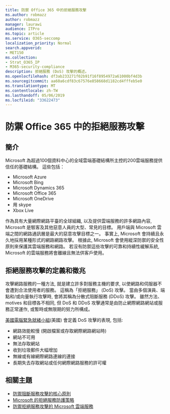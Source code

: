 ```yaml
---
title: 防禦 Office 365 中的拒絕服務攻擊
ms.author: robmazz
author: robmazz
manager: laurawi
audience: ITPro
ms.topic: article
ms.service: O365-seccomp
localization_priority: Normal
search.appverid:
- MET150
ms.collection:
- Strat_O365_IP
- M365-security-compliance
description: 拒絕服務 (DoS) 攻擊的概述。
ms.openlocfilehash: df3ab233271f02b91f16f8954972a61000bf4d3b
ms.sourcegitcommit: aa60a6cdf83c67576e858668d1182cd4fffeb5e0
ms.translationtype: MT
ms.contentlocale: zh-TW
ms.lasthandoff: 05/06/2019
ms.locfileid: "33622473"
---
```

# <a name="defend-against-denial-of-service-attacks-in-office-365"></a>防禦 Office 365 中的拒絕服務攻擊

## <a name="introduction"></a>簡介

Microsoft 為超過100個資料中心的全域雲端基礎結構所主控的200雲端服務提供信任的基礎結構。 這些包括：

- Microsoft Azure
- Microsoft Bing
- Microsoft Dynamics 365
- Microsoft Office 365
- Microsoft OneDrive
- 用 skype
- Xbox Live

作為具有大量網際網路平臺的全球組織, 以及提供雲端服務的許多網路內容, Microsoft 是駭客及其他惡意人員的大型、常見的目標。 用戶端與 Microsoft 雲端之間的網路通訊層是最大的惡意攻擊目標之一。 事實上, Microsoft 會持續且永久地採用某種形式的網路網路攻擊。 根據此, Microsoft 會使用縱深防禦的安全性原則來保護其雲端服務和網路。 若沒有防禦這些攻擊的可靠和持續性緩解系統, Microsoft 的雲端服務將會離線且無法供客戶使用。

## <a name="definition-and-symptoms-of-denial-of-service-attacks"></a>拒絕服務攻擊的定義和徵兆

攻擊網路服務的一種方法, 就是建立許多對服務主機的要求, 以使網路和伺服器不會遭到合法使用者的服務。 這稱為「拒絕服務」 (DoS) 攻擊。 當由多個演員、端點和/或向量執行攻擊時, 會將其稱為分散式阻斷服務 (DDoS) 攻擊。 雖然方法、motives 和目標各不相同, 但 DoS 和 DDoS 攻擊通常是由防止網際網路網站或服務正常運作, 或暫時或無限期的努力所構成。

[美國電腦緊急就緒小組](https://www.us-cert.gov/)(美國) 會定義 DoS 攻擊的表現, 包括:

- 網路效能較慢 (開啟檔案或存取網際網路網站時)
- 網站不可用
- 無法存取網站
- 收到垃圾郵件大幅增加
- 無線或有線網際網路連線的連接
- 長期失去存取網站或任何網際網路服務的許可權

## <a name="related-topics"></a>相關主題

- [防禦阻斷服務攻擊的核心原則](office-365-core-principles-of-defense-against-dos-attacks.md)
- [Microsoft 的拒絕服務防護策略](office-365-microsoft-dos-defense-strategy.md)
- [防禦拒絕服務攻擊的 Microsoft 雲端服務](office-365-defending-cloud-services-against-dos-attacks.md)

